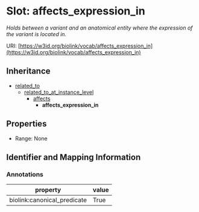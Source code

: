 # Slot: affects_expression_in
_Holds between a variant and an anatomical entity where the expression of the variant is located in._


URI: [https://w3id.org/biolink/vocab/affects_expression_in](https://w3id.org/biolink/vocab/affects_expression_in)




## Inheritance

* [related_to](related_to.md)
    * [related_to_at_instance_level](related_to_at_instance_level.md)
        * [affects](affects.md)
            * **affects_expression_in**



## Properties

 * Range: None



## Identifier and Mapping Information





### Annotations

| property | value |
| --- | --- |
| biolink:canonical_predicate | True |


